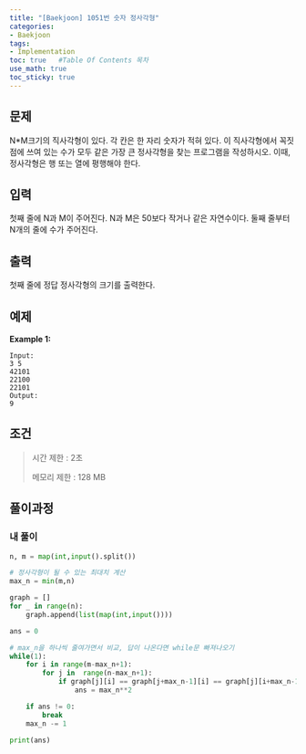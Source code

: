```yaml
---
title: "[Baekjoon] 1051번 숫자 정사각형"
categories: 
- Baekjoon
tags:
- Implementation
toc: true   #Table Of Contents 목차 
use_math: true
toc_sticky: true
---
```


## 문제

N*M크기의 직사각형이 있다. 각 칸은 한 자리 숫자가 적혀 있다. 이 직사각형에서 꼭짓점에 쓰여 있는 수가 모두 같은 가장 큰 정사각형을 찾는 프로그램을 작성하시오. 이때, 정사각형은 행 또는 열에 평행해야 한다.

## 입력

첫째 줄에 N과 M이 주어진다. N과 M은 50보다 작거나 같은 자연수이다. 둘째 줄부터 N개의 줄에 수가 주어진다.

## 출력

첫째 줄에 정답 정사각형의 크기를 출력한다.

## 예제

**Example 1:**

```
Input: 
3 5
42101
22100
22101
Output: 
9
```

## 조건

> 시간 제한 : 2초
>
> 메모리 제한 : 128 MB

## 풀이과정

### 내 풀이

```python
n, m = map(int,input().split())

# 정사각형이 될 수 있는 최대치 계산
max_n = min(m,n)

graph = []
for _ in range(n):
    graph.append(list(map(int,input())))

ans = 0

# max_n을 하나씩 줄여가면서 비교, 답이 나온다면 while문 빠져나오기
while(1):
    for i in range(m-max_n+1):
        for j in  range(n-max_n+1):
            if graph[j][i] == graph[j+max_n-1][i] == graph[j][i+max_n-1] == graph[j+max_n-1][i+max_n-1]:
                ans = max_n**2

    if ans != 0:
        break
    max_n -= 1

print(ans)
        
```



